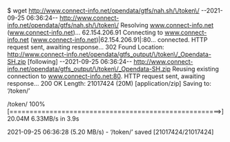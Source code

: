 $ wget http://www.connect-info.net/opendata/gtfs/nah.sh/\/token\/
--2021-09-25 06:36:24--  http://www.connect-info.net/opendata/gtfs/nah.sh/\/token\/
Resolving www.connect-info.net (www.connect-info.net)... 62.154.206.91
Connecting to www.connect-info.net (www.connect-info.net)|62.154.206.91|:80... connected.
HTTP request sent, awaiting response... 302 Found
Location: http://www.connect-info.net/opendata/gtfs_output/\/token\/_Opendata-SH.zip [following]
--2021-09-25 06:36:24--  http://www.connect-info.net/opendata/gtfs_output/\/token\/_Opendata-SH.zip
Reusing existing connection to www.connect-info.net:80.
HTTP request sent, awaiting response... 200 OK
Length: 21017424 (20M) [application/zip]
Saving to: ‘\/token\/’

\/token\/                      100%[=====================================================>]  20.04M  6.33MB/s    in 3.9s    

2021-09-25 06:36:28 (5.20 MB/s) - ‘\/token\/’ saved [21017424/21017424]
